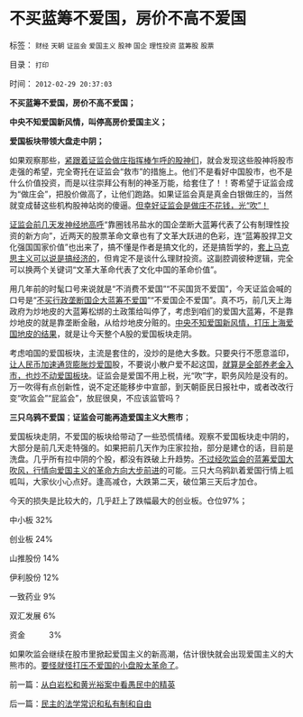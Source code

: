 # 不买蓝筹不爱国，房价不高不爱国

标签： `财经` `天朝` `证监会` `爱国主义` `股神` `国企` `理性投资` `蓝筹股` `股票` 

目录： `打印`

时间： `2012-02-29 20:37:03`

**不买蓝筹不爱国，房价不高不爱国；**

**中央不知爱国新风情，叫停高房价爱国主义；**

**爱国板块带领大盘走中阴；**

如果观察那些，[紧跟着证监会做庄指挥棒乍呼的股神们](../../../2007/8/30/谁是中国股市最大的庄家.md)，就会发现这些股神将股市走强的希望，完全寄托在证监会“救市”的措施上。他们不是看好中国股市，也不是什么价值投资，而是以往崇拜公有制的神圣万能，给套住了！！寄希望于证监会成为“做庄会”，把股价做高了，让他们跑路。如果证监会真是真金白银做庄的，当然就变成替这些机构股神站岗的傻逼。[但幸好证监会是做庄不花钱，光“吹”！](../../../2012/2/15/证监会只需做好三年小事，谈忽悠创新“重监管，轻审批”.md)

[证监会前几天发神经地高呼](../../../2012/1/13/证监会把股票当债券，打压导致大熊市；.md)“靠圈钱吊盐水的国企垄断大蓝筹代表了公有制理性投资的新方向”，近两天的股票革命文章也有了文革大跃进的色彩，连“蓝筹股捍卫文化强国国家价值”也出来了，搞不懂是作者是搞文化的，还是搞哲学的，[套上马克思主义可以说是搞经济的](../../../2009/8/1/放弃国企垄断去特权，让民企对税收作出贡献.md)，但肯定不是谈什么理财投资。这副腔调彼种逻辑，完全可以换两个关键词“文革大革命代表了文化中国的革命价值”。

用几年前的时髦口号来说就是“不消费不爱国”“不买国货不爱国”，今天证监会喊的口号是“[不买行政垄断国企大蓝筹不爱国](../../../2012/1/11/打新是“圈钱政策”食利者，利益归于金融垄断机构；.md)”“不爱国企不爱国”。真不巧，前几天上海政府为炒地皮的大蓝筹松绑的土政策给叫停了，考虑到咱们的爱国大蓝筹，不是靠炒地皮的就是靠垄断金融，从给炒地皮分赃的。[中央不知爱国新风情，打压上海爱国地皮的结果](../../../2009/7/2/构成高房价的游戏规则没有任何变化.md)，就是让今天整个A股的爱国板块走阴。

考虑咱国的爱国板块，主流是套住的，没炒的是绝大多数。只要央行不愿意滥印，[让人民币加速通货膨胀炒爱国](../../../2011/12/8/信仰催眠的力量：加倍滥发钞票！.md)股，不要说小散户爱不起这国，[就算是全部养老金入市，也炒不动爱国板块](../../../2012/2/1/只有剥离政府信用，养老金才能保值增值.md)。证监会是爱国不用上税，光“吹”字，职务风险是没有的。万一吹得有点创新性，说不定还能移步中宣部，到天朝臣民日报社中，或者改改行变“吹监会”“屁监会”，放屁很臭，不应该监管吗？



**三只乌鸦不爱国**；**证监会可能再造爱国主义大熊市**；

爱国板块走阴，不爱国的板块给带动了一些恐慌情绪。观察不爱国板块走中阴的，大部分是前几天走特强的。如果把前几天作为庄家拉抬，部分是建仓的话，目前是洗盘。几乎所有拉中阴的个股，都没有跌破上升趋势。[不过经吹监会的蓝筹爱国大吹风，行情向爱国主义的革命方向大步前进](../../../2012/1/5/证监会政策过度令A股熊遍全球.md)的可能。三只大乌鸦趴着爱国行情上呱呱叫，大家伙小心点好。逢高减仓，大跌第二天，破位第三天后才加仓。

今天的损失是比较大的，几乎赶上了跌幅最大的创业板。仓位97%；

中小板 32%

创业板 24%

山推股份 14%

伊利股份 12%

一致药业 9%

双汇发展 6%

资金　　　3%

如果吹监会继续在股市里掀起爱国主义的新高潮，估计很快就会出现爱国主义的大熊市的。[要怪就怪打压不爱国的小盘股太革命了](../../../2012/1/18/解除对小盘股的歧视性打压，A股牛市将不惧IPO.md)。



前一篇：[从白岩松和黄光裕案中看愚民中的精英](../../../2012/2/29/从白岩松和黄光裕案中看愚民中的精英.md)

后一篇：[民主的法学常识和私有制和自由](../../../2012/3/1/民主的法学常识和私有制和自由.md)